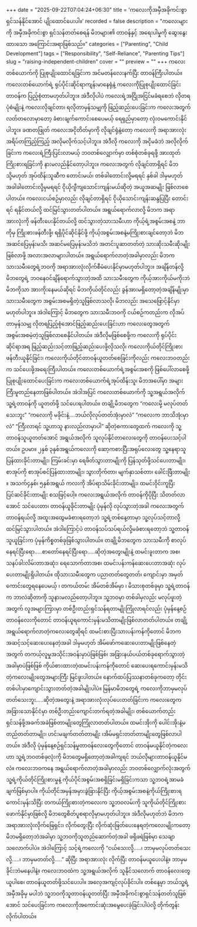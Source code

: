 +++
date = "2025-09-22T07:04:24+06:30"
title = 'ကလေးကိုအမှီအခိုကင်းစွာ ရှင်သန်နိုင်အောင် ပျိုးထောင်ပေးပါ။'
recorded = false
description = "ကလေးများကို အမှီအခိုကင်းစွာ ရှင်သန်တတ်စေရန် မိဘများ၏ တာဝန်နှင့် အရေးပါမှုကို ဆွေးနွေးထားသော အကြောင်းအရာဖြစ်သည်။"
categories = ["Parenting", "Child Development"]
tags = ["Responsibility", "Self-Reliance", "Parenting Tips"]
slug = "raising-independent-children"
cover = ""
preview = ""
+++
ကလေးတစ်ယောက်ကို ပြုစုပျိုးထောင်ရခြင်းက အင်မတန်လေးနက်ပြီး တာဝန်ကြီးပါတယ်။ ကလေးတစ်ယောက်ရဲ့ ရုပ်ပိုင်းဆိုင်ရာကျန်းမာနေရုံနဲ့ ကလေးကိုပြုစုပျိုးထောင်ခြင်းတာဝန်က ပြည့်စုံတာမဟုတ်ပါဘူး။ အဲဒီလိုပါပဲ ကလေးရဲ့အငြိုအငြင်မခံရစေဘဲ လိုတရပုံစံမျိုးနဲ့ ကလေးလိုချင်တာ၊ ရလိုတာမှန်သမျှကို ဖြည့်ဆည်းပေးခြင်းက ကလေးအတွက် လတ်တလောမှာတော့ ခံစားချက်ကောင်းစေပေမယ့် ရေရှည်မှာတော့ လုံးဝမကောင်းနိုင်ပါဘူး။ ခဏတဖြုတ် ကလေးအငိုတိတ်မှာကို လိုချင်ရုံနဲ့တော့ ကလေးကို အရာအားလုံး အရိပ်တကြည့်ကြည့် အလိုမလိုက်သင့်ပါဘူး။
အဲဒီလို ကလေးကို အငိုမခံဘဲ အလိုလိုက်ခြင်းက ကလေးရဲ့ကြီးပြင်းလာမယ့် ဘဝတစ်လျှောက်မှာ တစ်စုံတစ်ခုရဖို့ အားထုတ်ကြိုးစားရခြင်းကို နားမလည်နိုင်တော့ပါဘူး။ ကလေးအတွက် လိုချင်တာရှိရင် မိဘ သို့မဟုတ် အုပ်ထိန်းသူဆီက တောင်းမယ်၊ တစ်ခါတောင်းလို့မရရင် နှစ်ခါ ဒါမှမဟုတ် အခါခါတောင်းလို့မှမရရင် ငိုယိုဂျီကျသောင်းကျန်းမယ်ဆိုတဲ့ အယူအဆမျိုး ဖြစ်လာစေပါတယ်။ ကလေးငယ်စဉ်မှာလည်း လိုချင်တာရှိရင် ငိုယိုသောင်းကျန်းဆန္ဒပြပြီး တောင်းရင် ရနိုင်တယ်လို့ ထင်မြင်သွားတတ်ပါတယ်။
အရွယ်ရောက်လာလို့ မိဘက အရာအားလုံးကို ဖန်တီးပေးနိုင်တယ်လို့ ထင်သွားတဲ့သားသမီးဟာ ကိုယ့်ရဲ့အစွမ်းအစနဲ့ ဘာကိုမှ ကြိုးစားဖန်တီးဖို့၊ ရရှိပိုင်ဆိုင်နိုင်ဖို့ ကိုယ့်အစွမ်းအစနဲ့မကြိုးစားချင်တော့ဘဲ မိဘအဆင်ပြေမှန်းမသိ၊ အဆင်မပြေမှန်းမသိဘဲ အတင်းပူဆာတတ်တဲ့ သားဆိုးသမီးဆိုးမျိုးဖြစ်လာဖို့ အလားအလာများပါတယ်။
အရွယ်ရောက်လာတဲ့အခါမှာလည်း မိဘက သားသမီးတွေရဲ့ဘဝကို အရာအားလုံးလိုက်စီမံပေးနိုင်မှာမဟုတ်ပါဘူး။ အချိန်တန်လို့ မိဘတွေရဲ့ ဘဝနေဝင်ချိန်ရောက်သွားတဲ့အထိ သားသမီးတွေက ကိုယ့်အားကိုယ်မကိုးဘဲ မိဘကိုသာ အားကိုးနေမယ်ဆိုရင် မိဘကိုယ်တိုင်လည်း ခွန်အားမရှိတော့တဲ့အချိန်မျိုးမှာ သားသမီးတွေက အစွမ်းအစမရှိတဲ့သူဖြစ်လာသလို၊ မိဘလည်း အသေဖြောင့်နိုင်မှာမဟုတ်ပါဘူး။ အဲဒါကြောင့် မိဘတွေက သားသမီးဘဝကို ငယ်စဉ်ကတည်းက လိုအပ်တာမှန်သမျှ လိုတရပြည့်စုံအောင်ဖြည့်ဆည်းပေးခြင်းဟာ ကလေးတွေအတွက် အစွမ်းအစမဲ့တဲ့သူဖြစ်လာစေနိုင်ပါတယ်။
အဲဒီလိုမဖြစ်စေဖို့က ကလေးကို ရုပ်ပိုင်းဆိုင်ရာအရ ဖြည့်ဆည်းသင့်တာဖြည့်ဆည်းပေးဖို့လိုသလို၊ ကလေးကိုယ်တိုင်ကြိုးစားဖန်တီးယူနိုင်ခြင်း၊ ကလေးကိုယ်တိုင်တာဝန်ယူတတ်စေခြင်းကိုလည်း ကလေးဘဝတည်းက သင်ပေးဖို့အရေးကြီးပါတယ်။ ကလေးတစ်ယောက်ရဲ့အစွမ်းအစကို ဖြစ်ပေါ်လာစေဖို့ ပြုစုပျိုးထောင်ပေးခြင်းက ကလေးတစ်ယောက်ရဲ့အုပ်ထိန်းသူ၊ မိဘအပေါ်မှာ အများကြီးမူတည်နေတာဖြစ်ပါတယ်။
အဲဒါအပြင် ကလေးတစ်ယောက်ကို သူ့အရွယ်အလိုက် သူ့ရဲ့တာဝန်ကို ယူတတ်ဖို့ သင်ပေးရပါတယ်။ တချို့မိဘတွေက “ကလေးမို့ မလုပ်တတ်သေးဘူး” “ကလေးကို မခိုင်းနဲ့….ဘယ်လိုလုပ်တတ်အုံးမှာလဲ” “ကလေးက ဘာသိအုံးမှာလဲ” “ကြီးလာရင် သူ့ဟာသူ နားလည်လာမှာပါ” ဆိုတဲ့စကားတွေထက် ကလေးကို သူ့တာဝန်သူယူတတ်အောင် အရွယ်အလိုက် သူလုပ်နိုင်တာလေးတွေကို တာဝန်ပေးသင့်ပါတယ်။ ဥပမာ။ ၂နှစ် ၃နှစ်အရွယ်ကလေးကို ဆော့ကစားပြီးအရုပ်လေးတွေ သူ့နေရာသူပြန်ထားခိုင်းတာမျိုး၊ ကြမ်းခင်းမှာ ရေဖိတ်သွားတာမျိုးကို ပြန်သုတ်ဖို့သင်ပေးတာမျိုး၊ စာအုပ်ကို စာအုပ်စင်ပြန်ထားတာမျိုး၊ သွားတိုက်တာ၊ မျက်နှာသစ်တာ၊ ခေါင်းဖြီးတာမျိုး ။
အသက်၄နှစ်၊ ၅နှစ်အရွယ် ကလးကို အိပ်ရာသိမ်းခိုင်းတာမျိုး၊ ထမင်းဝိုင်းကူပြီးပြင်ဆင်ခိုင်းတာမျိုး စသဖြင့်ပေါ့။ ကလေးအရွယ်အလိုက် တာဝန်ကိုပိုပြီး သိတတ်လာအောင် သင်ပေးတာ၊ တာဝန်ယူခိုင်းတာမျိုး ပုံမှန်လို လုပ်သွားတဲ့အခါ ကလေးအတွက် တာဝန်ရယ်လို့ အထူးအထွေမခံစားရတော့ဘဲ သူ့ရဲ့တစ်နေ့တာမှာ သူ့လုပ်သင့်တာလို့ထင်မြင်သွားပါတယ်။ အဲဒါကြောင့်ပဲ တာဝန်သပ်သပ်ရယ်လို့မခံစားရတော့ဘဲ သူ့တာဝန်သူယူခြင်းက ပုံမှန်ကိစ္စတစ်ခုဖြစ်သွားပါတယ်။
တချို့မိဘတွေက သားသမီးကို စာလုပ်နေရင်ပြီးရော…..စာတော်နေရင်ပြီးရော…..ဆိုတဲ့အတွေးမျိုးနဲ့ ထမင်းခူးတာက အစ၊ သနပ်ခါးလိမ်းတာအဆုံး၊ ရေသောက်တာအစ၊ ထမင်းပန်းကန်ဆေးပေးတာအဆုံး လုပ်ပေးတာမျိုးရှိပါတယ်။ ထိုသားသမီးတွေက ပညာတတ်တွေတတ်၊ ကျောင်းမှာ အမှတ်ကောင်းတွေရနေပေမယ့် ၊ တကယ်တမ်း အိမ်တစ်အိမ်မှာ ၊ မိသားစုတစ်ခုမှာ သူ့ရဲ့တာဝန်က ဘာလဲဆိုတာကို သူနားမလည်တော့ပါဘူး။ သူ့ဘဝမှာ တစ်ခါမှလည်း မလုပ်ဖူးတဲ့အတွက် လူအများကြားမှာ တစ်ဦးတည်းရှင်သန်ရတာမျိုးကြုံလာရင်လည်း ပုံမှန်နေ့စဉ်တာဝန်လေးကိုတောင် တာဝန်ယူရကောင်းမှန်းမသိတာမျိုးဖြစ်လာတတ်ပါတယ်။ တချို့အရွယ်ရောက်လာတဲ့ကလေးတွေဆိုရင် ထမင်းစားပြီးသားပန်းကန်ကိုတောင် မိဘက အဆင့်သင့်ဆေးပေးနေတဲ့အခါ ဒါမှမဟုတ် အိမ်ဖော်ကဆေးပေးတာမျိုးဖြစ်နေတဲ့အတွက် တကယ့်လူမှုအသိုင်းအဝန်းမှာပဲဖြစ်ဖြစ်၊ အခြားနယ်ပယ်တစ်ခုရောက်သွားတဲ့အခါမှာပဲဖြစ်ဖြစ် ကိုယ်စားထားတဲ့ထမင်းပန်းကန်ကိုတောင် ဆေးပေးရကောင်းမှန်းမသိတဲ့ကလေးမျိုးတွေအများကြီး မြင်ဖူးပါတယ်။
နောက်ထပ်ပြဿနာတစ်ခုကတော့ တိုင်းတစ်ပါးမှာကျောင်းသွားတတ်တဲ့အခါမျိုးပါပဲ။ မြန်မာမိဘတွေရဲ့ ကလေးကိုဘာမှမလုပ်တတ်သေးဘူး…..ဆိုတဲ့အတွေးနဲ့ အရာအားလုံးလုပ်ပေးတတ်ခြင်းက ကလေးတွေက အခြားသောနိုင်ငံမှာ တစ်ဦးတည်းကျောင်းတက်ရတဲ့အခါမျိုး၊ တစ်ယောက်တည်းရှင်သန်ဖို့အခက်အခဲဖြစ်တာမျိုးတွေကြုံလာတတ်ပါတယ်။ ထမင်းအိုးကို ပေါင်းအိုးနဲ့မတည်တတ်တာမျိုး၊ ဟင်းမချက်တတ်တာမျိုး ၊အိမ်မရှင်းတတ်တာမျိုးတွေဖြစ်လာပါတယ်။ အဲဒီလို ပုံမှန်နေ့စဉ်ရှင်သန်မှုတာဝန်လေးတွေကိုတောင် တာဝန်မယူနိုင်တဲ့ကလေးဟာ သူ့ရဲ့ဘဝတစ်ခုလုံးကို မိဘတွေမရှိတော့တဲ့အခါကျရင် ဘယ်လိုများတာဝန်ယူနိုင်မလဲ။
ကလေးဘဝကနေ အရွယ်ရောက်လာတဲ့အခါမှာလည်း ဘဝတစ်လျှောက်လုံးအတွက် သူ့ရဲ့ကိုယ်တိုင်ကြိုးစားမှုနဲ့ ကိုယ်ပိုင်အစွမ်းအစရှိခြင်းမရှိခြင်းကသာ သူ့ဘဝရဲ့အာမခံချက်ဖြစ်မှာပါ။ ကိုယ်တိုင်အမှန်အမှားခွဲခြားနိုင်ပြီး ကိုယ့်အစွမ်းအစနဲ့ကိုယ်ကြိုးစားရကောင်းမှန်းသိပြီး တကယ်ကြိုးစားတဲ့ကလေးက သူ့ဘဝလမ်းကို သူကိုယ်တိုင်ကြိုးစားဖောက်နိုင်မှာဖြစ်လို့ မိဘတွေစိတ်ပူစရာလိုမှာမဟုတ်ပါဘူး။ အဲဒီလိုမဟုတ်ဘဲ မိဘကအရာအားလုံးလိုက်ဖြေရှင်း၊ လိုက်တွေးပြီး လိုက်ဆုံးဖြတ်ပေးနေရတဲ့ကလေးမျိုးကတော့ မိဘမရှိတော့ဘဲအခါမှာ သူ့ဘဝကိုသူတည်ဆောက်တဲ့အခါ ဖရိုဖရဲဖြစ်မှာ သေချာသလောက်ပါပဲ။
အဲဒါကြောင့် သင့်ရဲ့ကလေးကို “ငယ်သေးလို့…..၊ ဘာမှမလုပ်တတ်သေးလို့…..၊ ဘာမှမတတ်လို့…..” ဆိုပြီး အရာအားလုံး လိုက်ပြီး တာဝန်မယူပေးပါနဲ့။ ဘာမှမခိုင်းဘဲမနေပါနဲ့။ ကလေးဘဝထဲက သူ့အရွယ်အလိုက် သူနိုင်သလောက် တာဝန်လေးတွေယူပါစေ၊ တာဝန်ယူတတ်ဖို့သင်ပေးပါ။ အလေ့အကျင့်လုပ်ခိုင်းပါ။ တစ်နေ့မှာ ဘယ်သူ့ရဲ့အမှီအခိုမှ မပါဘဲ သူ့ဘဝကိုသူတာဝန်ယူတတ်ပြီး အမှီအခိုကင်းစွာရှင်သန်တတ်သူဖြစ်အောင် သင်ပေးခြင်းက ကလေးကိုအကောင်းဆုံးအမွေပေးခဲ့ခြင်းပါပဲလို့ တိုက်တွန်းလိုက်ပါတယ်။ 